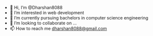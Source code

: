 - 👋 Hi, I’m @Dharshan8088
- 👀 I’m interested in web development 
- 🌱 I’m currently pursuing bachelors in computer science engineering
- 💞️ I’m looking to collaborate on ...
- 📫 How to reach me  dharshan8088@gmail.com

<!---
Dharshan8088/Dharshan8088 is a ✨ special ✨ repository because its `README.md` (this file) appears on your GitHub profile.
You can click the Preview link to take a look at your changes.
--->
